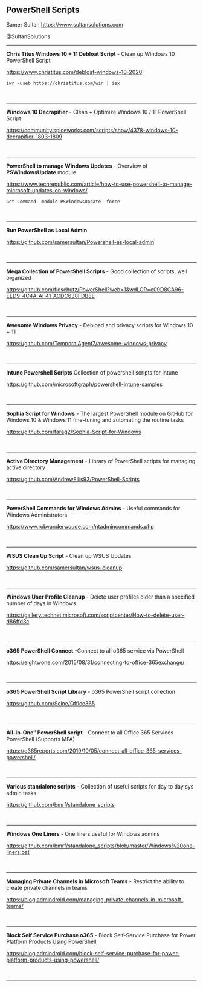 ## PowerShell Scripts

Samer Sultan
https://www.sultansolutions.com

@SultanSolutions

---
**Chris Titus Windows 10 + 11 Debloat Script** - Clean up Windows 10 PowerShell Script

https://www.christitus.com/debloat-windows-10-2020

    iwr -useb https://christitus.com/win | iex
    
&nbsp;
&nbsp;

---

**Windows 10 Decrapifier** - Clean + Optimize Windows 10 / 11 PowerShell Script

https://community.spiceworks.com/scripts/show/4378-windows-10-decrapifier-1803-1809

&nbsp;
&nbsp;

---

**PowerShell to manage Windows Updates** - Overview of **PSWindowsUpdate** module

https://www.techrepublic.com/article/how-to-use-powershell-to-manage-microsoft-updates-on-windows/

    Get-Command -module PSWindowsUpdate -force
    
&nbsp;
&nbsp;

---

**Run PowerShell as Local Admin**

https://github.com/samersultan/Powershell-as-local-admin

&nbsp;
&nbsp;

---

**Mega Collection of PowerShell Scripts** - Good collection of scripts, well organized 

https://github.com/fleschutz/PowerShell?web=1&wdLOR=c09D8CA96-EED9-4C4A-AF41-ACDC638FDB8E

&nbsp;
&nbsp;

---

**Awesome Windows Privacy** - Debload and privacy scripts for Windows 10 + 11 

https://github.com/TemporalAgent7/awesome-windows-privacy

&nbsp;
&nbsp;

---

**Intune Powershell Scripts** Collection of powershell scripts for Intune

https://github.com/microsoftgraph/powershell-intune-samples

&nbsp;
&nbsp;

---

**Sophia Script for Windows** - The largest PowerShell module on GitHub for Windows 10 & Windows 11 fine-tuning and automating the routine tasks

https://github.com/farag2/Sophia-Script-for-Windows

&nbsp;
&nbsp;

---

**Active Directory Management** - Library of PowerShell scripts for managing active directory

https://github.com/AndrewEllis93/PowerShell-Scripts

&nbsp;
&nbsp;

---

**PowerShell Commands for Windows Admins** - Useful commands for Windows Administrators

https://www.robvanderwoude.com/ntadmincommands.php

&nbsp;
&nbsp;

---

**WSUS Clean Up Script** - Clean up WSUS Updates

https://github.com/samersultan/wsus-cleanup

&nbsp;
&nbsp;

---

**Windows User Profile Cleanup** - Delete user profiles older than a specified number of days in Windows

https://gallery.technet.microsoft.com/scriptcenter/How-to-delete-user-d86ffd3c

&nbsp;
&nbsp;

---

**o365 PowerShell Connect** -Connect to all o365 service via PowerShell

https://eightwone.com/2015/08/31/connecting-to-office-365exchange/

&nbsp;
&nbsp;

---

**o365 PowerShell Script Library** - o365 PowerShell script collection

https://github.com/Scine/Office365

&nbsp;
&nbsp;

---

**All-in-One” PowerShell script** - Connect to all Office 365 Services PowerShell  (Supports MFA)

https://o365reports.com/2019/10/05/connect-all-office-365-services-powershell/

&nbsp;
&nbsp;

---

**Various standalone scripts** - Collection of useful scripts for day to day sys admin tasks

https://github.com/bmrf/standalone_scripts

&nbsp;
&nbsp;

---

**Windows One Liners** - One liners useful for Windows admins

https://github.com/bmrf/standalone_scripts/blob/master/Windows%20one-liners.bat

&nbsp;
&nbsp;

---

**Managing Private Channels in Microsoft Teams** - Restrict the ability to create private channels in teams 

https://blog.admindroid.com/managing-private-channels-in-microsoft-teams/

&nbsp;
&nbsp;

---

 **Block Self Service Purchase o365** - Block Self-Service Purchase for Power Platform Products Using PowerShell
 
 https://blog.admindroid.com/block-self-service-purchase-for-power-platform-products-using-powershell/
 
&nbsp;
&nbsp;

---

